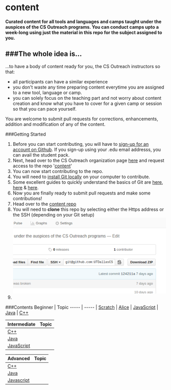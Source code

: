 # content
__Curated content for all tools and languages and camps taught under the auspices of the CS Outreach programs. You can conduct camps upto a week-long using just the material in this repo for the subject assigned to you.__

###The whole idea is...
----
...to have a body of content ready for you, the CS Outreach instructors so that:
  * all participants can have a similar experience
  * you don't waste any time preparing content everytime you are assigned to a new tool, language or camp.
  * you can solely focus on the teaching part and not worry about content creation and know what you have to cover for a given camp or session so that you can pace yourself.

You are welcome to submit pull requests for corrections, enhancements, addition and modification of any of the content.

###Getting Started
1. Before you can start contributing, you will have to [sign-up for an account on Github](https://github.com/join?source=header-home). If you sign-up using your .edu email addresss, you can avail the student pack.
2. Next, head over to the CS Outreach organization page [here](https://github.com/utdallascso/) and request access to the repo '[content](github.com/utdallascso/content)'
3. You can now start contributing to the repo.
4. You will need to [install Git locally](https://confluence.atlassian.com/bitbucket/set-up-git-744723531.html) on your computer to contribute.
5. Some excellent guides to quickly understand the basics of Git are [here](http://readwrite.com/2013/09/30/understanding-github-a-journey-for-beginners-part-1), [here](https://www.atlassian.com/git/tutorials/setting-up-a-repository) & [here](https://www.atlassian.com/git/tutorials/comparing-workflows/centralized-workflow).
6. Now you are finally ready to submit pull requests and make some contributions!
7. Head over to the [content repo](github.com/utdallascso/content)
8. You will need to __clone__ this repo by selecting either the Https address or the SSH (depending on your Git setup) ![Where to find this 'clone' address?](/images/gitclone.png)
9.   

###Contents
 Beginner | Topic
----- | -----
 | [Scratch](https://github.com/UTDallasCSO/content/tree/master/scratch)
 | [Alice](https://github.com/UTDallasCSO/content/tree/master/alice)
 | [JavaScript]()
 | [Java]()
 | [C++]()
 
 Intermediate | Topic 
 ----- | -----
 | [C++]()
 | [Java]()
 | [JavaScript]()

Advanced | Topic
 ----- | -----
 | [C++]()
 | [Java]()
 | [Javascript]()
